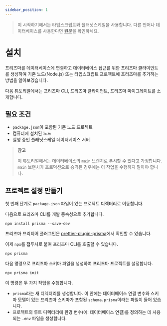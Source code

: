 ```yaml
---
sidebar_position: 1
---
```


> 이 시작하기에서는 타입스크립트와 플래닛스케일을 사용합니다. 다른 언어나 데이터베이스를 사용한다면 [원문](https://www.prisma.io/docs/getting-started)을 확인하세요.

# 설치

프리즈마를 데이터베이스에 연결하고 데이터베이스 접근를 위한 프리즈마 클라이언트를 생성하여 기존 노드(Node.js) 또는 타입스크립트 프로젝트에 프리즈마를 추가하는 방법을 알아보겠습니다.

다음 튜토리얼에서는 프리즈마 CLI, 프리즈마 클라이언트, 프리즈마 마이그레이트를 소개합니다.

## 필요 조건

- `package.json`이 포함된 기존 노드 프로젝트
- 컴퓨터에 설치된 노드
- 실행 중인 플래닛스케일 데이터베이스 서버

> **참고**
>
> 이 튜토리얼에서는 데이터베이스의 `main` 브랜치로 푸시할 수 있다고 가정합니다. `main` 브랜치가 프로덕션으로 승격된 경우에는 이 작업을 수행하지 말아야 합니다.

## 프로젝트 설정 만들기

첫 번째 단계로 `package.json` 파일이 있는 프로젝트 디렉터리로 이동합니다.

다음으로 프리즈마 CLI를 개발 종속성으로 추가합니다.

```terminal
npm install prisma --save-dev
```

프리즈마 프리티어 플러그인은 [prettier-plugin-prisma](https://www.npmjs.com/package/prettier-plugin-prisma)에서 확인할 수 있습니다.

이제 `npx`를 접두사로 붙여 프리즈마 CLI를 호출할 수 있습니다.

```terminal
npx prisma
```

다음 명령으로 프리즈마 스키마 파일을 생성하여 프리즈마 프로젝트를 설정합니다.

```terminal
npx prisma init
```

이 명령은 두 가지 작업을 수행합니다.

- `prisma`라는 새 디렉터리를 생성합니다. 이 안에는 데이터베이스 연결 변수와 스키마 모델이 있는 프리즈마 스키마가 포함된 `schema.prisma`이라는 파일이 들어 있습니다.
- 프로젝트의 루트 디렉터리에 환경 변수(예: 데이터베이스 연결)를 정의하는 데 사용되는 `.env` 파일을 생성합니다.

